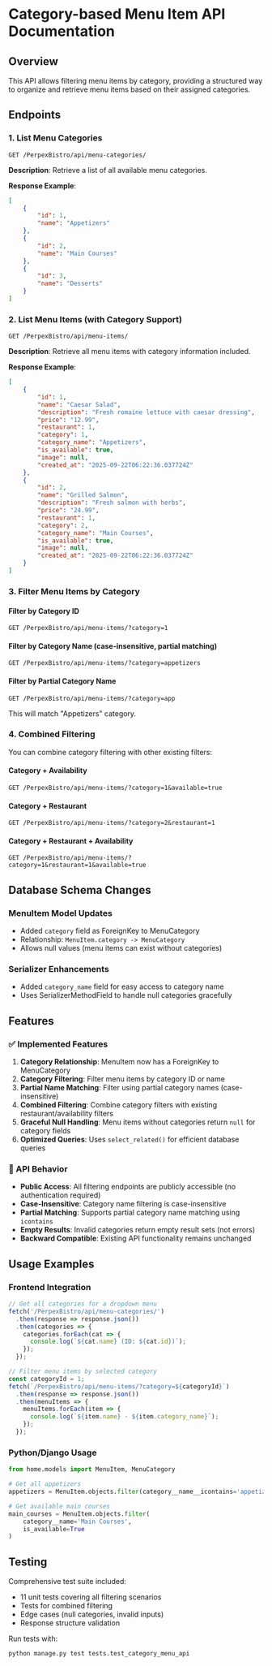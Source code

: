 # Category-based Menu Item API Documentation

## Overview
This API allows filtering menu items by category, providing a structured way to organize and retrieve menu items based on their assigned categories.

## Endpoints

### 1. List Menu Categories
```
GET /PerpexBistro/api/menu-categories/
```

**Description**: Retrieve a list of all available menu categories.

**Response Example**:
```json
[
    {
        "id": 1,
        "name": "Appetizers"
    },
    {
        "id": 2,
        "name": "Main Courses"
    },
    {
        "id": 3,
        "name": "Desserts"
    }
]
```

### 2. List Menu Items (with Category Support)
```
GET /PerpexBistro/api/menu-items/
```

**Description**: Retrieve all menu items with category information included.

**Response Example**:
```json
[
    {
        "id": 1,
        "name": "Caesar Salad",
        "description": "Fresh romaine lettuce with caesar dressing",
        "price": "12.99",
        "restaurant": 1,
        "category": 1,
        "category_name": "Appetizers",
        "is_available": true,
        "image": null,
        "created_at": "2025-09-22T06:22:36.037724Z"
    },
    {
        "id": 2,
        "name": "Grilled Salmon",
        "description": "Fresh salmon with herbs",
        "price": "24.99",
        "restaurant": 1,
        "category": 2,
        "category_name": "Main Courses",
        "is_available": true,
        "image": null,
        "created_at": "2025-09-22T06:22:36.037724Z"
    }
]
```

### 3. Filter Menu Items by Category

#### Filter by Category ID
```
GET /PerpexBistro/api/menu-items/?category=1
```

#### Filter by Category Name (case-insensitive, partial matching)
```
GET /PerpexBistro/api/menu-items/?category=appetizers
```

#### Filter by Partial Category Name
```
GET /PerpexBistro/api/menu-items/?category=app
```
This will match "Appetizers" category.

### 4. Combined Filtering

You can combine category filtering with other existing filters:

#### Category + Availability
```
GET /PerpexBistro/api/menu-items/?category=1&available=true
```

#### Category + Restaurant
```
GET /PerpexBistro/api/menu-items/?category=2&restaurant=1
```

#### Category + Restaurant + Availability
```
GET /PerpexBistro/api/menu-items/?category=1&restaurant=1&available=true
```

## Database Schema Changes

### MenuItem Model Updates
- Added `category` field as ForeignKey to MenuCategory
- Relationship: `MenuItem.category -> MenuCategory`
- Allows null values (menu items can exist without categories)

### Serializer Enhancements
- Added `category_name` field for easy access to category name
- Uses SerializerMethodField to handle null categories gracefully

## Features

### ✅ Implemented Features
1. **Category Relationship**: MenuItem now has a ForeignKey to MenuCategory
2. **Category Filtering**: Filter menu items by category ID or name
3. **Partial Name Matching**: Filter using partial category names (case-insensitive)
4. **Combined Filtering**: Combine category filters with existing restaurant/availability filters
5. **Graceful Null Handling**: Menu items without categories return `null` for category fields
6. **Optimized Queries**: Uses `select_related()` for efficient database queries

### 🎯 API Behavior
- **Public Access**: All filtering endpoints are publicly accessible (no authentication required)
- **Case-Insensitive**: Category name filtering is case-insensitive
- **Partial Matching**: Supports partial category name matching using `icontains`
- **Empty Results**: Invalid categories return empty result sets (not errors)
- **Backward Compatible**: Existing API functionality remains unchanged

## Usage Examples

### Frontend Integration
```javascript
// Get all categories for a dropdown menu
fetch('/PerpexBistro/api/menu-categories/')
  .then(response => response.json())
  .then(categories => {
    categories.forEach(cat => {
      console.log(`${cat.name} (ID: ${cat.id})`);
    });
  });

// Filter menu items by selected category
const categoryId = 1;
fetch(`/PerpexBistro/api/menu-items/?category=${categoryId}`)
  .then(response => response.json())
  .then(menuItems => {
    menuItems.forEach(item => {
      console.log(`${item.name} - ${item.category_name}`);
    });
  });
```

### Python/Django Usage
```python
from home.models import MenuItem, MenuCategory

# Get all appetizers
appetizers = MenuItem.objects.filter(category__name__icontains='appetizers')

# Get available main courses
main_courses = MenuItem.objects.filter(
    category__name='Main Courses',
    is_available=True
)
```

## Testing

Comprehensive test suite included:
- 11 unit tests covering all filtering scenarios
- Tests for combined filtering
- Edge cases (null categories, invalid inputs)
- Response structure validation

Run tests with:
```bash
python manage.py test tests.test_category_menu_api
```